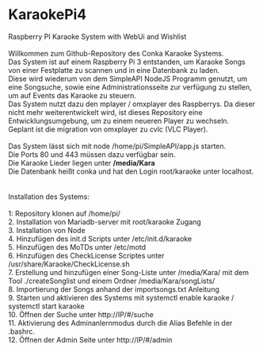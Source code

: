 # KaraokePi4<br>
Raspberry PI Karaoke System with WebUi and Wishlist<br>
<br>
Willkommen zum Github-Repository des Conka Karaoke Systems.<br>
Das System ist auf einem Raspberry Pi 3 entstanden, um Karaoke Songs von einer Festplatte zu scannen und in eine Datenbank zu laden.<br>
Diese wird wiederum von dem SimpleAPI NodeJS Programm genutzt, um eine Songsuche, sowie eine Administrationsseite zur verfügung zu stellen, um auf Events das Karaoke zu steuern.<br>
Das System nutzt dazu den mplayer / omxplayer des Raspberrys. Da dieser nicht mehr weiterentwickelt wird, ist dieses Repository eine Entwicklungsumgebung, um zu einem neueren Player zu wechseln.<br>
Geplant ist die migration von omxplayer zu cvlc (VLC Player).<br>
<br>
Das System lässt sich mit node /home/pi/SimpleAPI/app.js starten.<br>
Die Ports 80 und 443 müssen dazu verfügbar sein.<br>
Die Karaoke Lieder liegen unter <b>/media/Kara</b><br>
Die Datenbank heißt conka und hat den Login root/karaoke unter localhost.<br>
<br>
<br>
Installation des Systems:<br>
<br>
1: Repository klonen auf /home/pi/<br>
2. Installation von Mariadb-server mit root/karaoke Zugang<br>
3. Installation von Node<br>
4. Hinzufügen des init.d Scripts unter /etc/init.d/karaoke<br>
5. Hinzufügen des MoTDs unter /etc/motd<br>
6. Hinzufügen des CheckLicense Scriptes unter /usr/share/Karaoke/CheckLicense.sh<br>
7. Erstellung und hinzufügen einer Song-Liste unter /media/Kara/ mit dem Tool ./createSonglist und einem Ordner /media/Kara/songLists/<br>
8. Importierung der Songs anhand der importsongs.txt Anleitung<br>
9. Starten und aktivieren des Systems mit systemctl enable karaoke / systemctl start karaoke<br>
10. Öffnen der Suche unter http://IP/#/suche <br>
11. Aktivierung des Adminanlernmodus durch die Alias Befehle in der .bashrc.<br>
12. Öffnen der Admin Seite unter http://IP/#/admin<br>
<br>

